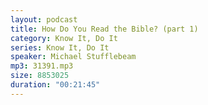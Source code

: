 ```yaml
---
layout: podcast
title: How Do You Read the Bible? (part 1)
category: Know It, Do It
series: Know It, Do It
speaker: Michael Stufflebeam
mp3: 31391.mp3
size: 8853025
duration: "00:21:45"
---
```


